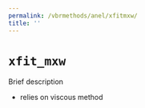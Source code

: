 ```yaml
---
permalink: /vbrmethods/anel/xfitmxw/
title: ''
---
```



# `xfit_mxw`
Brief description
* relies on viscous method
